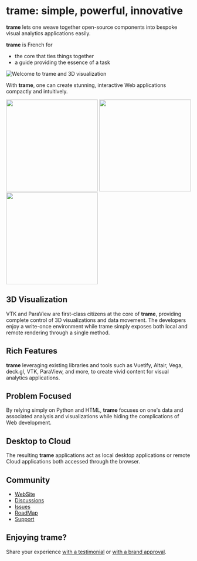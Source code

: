 # trame: simple, powerful, innovative

**trame** lets one weave together open-source components into bespoke visual analytics applications easily.

**trame** is French for
- the core that ties things together
- a guide providing the essence of a task

![Welcome to trame and 3D visualization](https://kitware.github.io/trame/images/trame_welcome.jpg)

With **trame**, one can create stunning, interactive Web applications compactly and intuitively.

<p float="left">
  <img src="https://kitware.github.io/trame/examples/CarotidFlow.jpg" width="250" />
  <img src="https://kitware.github.io/trame/examples/UberPickupsNYC.jpg" width="250" />
  <img src="https://kitware.github.io/trame/examples/FiniteElementAnalysis.jpg" width="250" />
</p>

## 3D Visualization

VTK and ParaView are first-class citizens at the core of **trame**, providing complete control of 3D visualizations and data movement. The developers enjoy a write-once environment while trame simply exposes both local and remote rendering through a single method.

## Rich Features

**trame** leveraging existing libraries and tools such as Vuetify, Altair, Vega, deck.gl, VTK, ParaView, and more, to create vivid content for visual analytics applications.

## Problem Focused

By relying simply on Python and HTML, **trame** focuses on one's data and associated analysis and visualizations while hiding the complications of Web development.

## Desktop to Cloud

The resulting **trame** applications act as local desktop applications or remote Cloud applications both accessed through the browser.

## Community

- [WebSite](https://kitware.github.io/trame/)
- [Discussions](https://github.com/Kitware/trame/discussions)
- [Issues](https://github.com/Kitware/trame/issues)
- [RoadMap](https://github.com/Kitware/trame/projects/1)
- [Support](https://www.kitware.com/what-we-offer/#support)

## Enjoying trame?

Share your experience [with a testimonial](https://github.com/Kitware/trame/issues/18) or [with a brand approval](https://github.com/Kitware/trame/issues/19).
